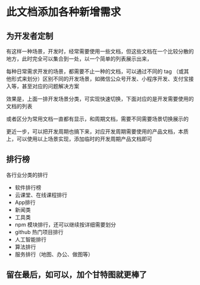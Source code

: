 # 此文档添加各种新增需求

## 为开发者定制

有这样一种场景，开发时，经常需要使用一些文档，但这些文档在一个比较分散的地方，此时完全可以集合到一处，以一个简单的列表展示出来，

每种日常需求开发的场景，都需要不止一种的文档，可以通过不同的 tag （或其他形式来划分）区别不同的开发场景，如微信公众号开发、小程序开发、支付宝接入等，甚至对应的问题解决方案

效果是，上面一排开发场景分类，可实现快速切换，下面对应的是开发需要使用的文档的列表

或者区分为常用文档一直都有显示，和周期文档，需要不同需要场景切换展示的

更近一步，可以把开发周期也搞下来，对应开发周期需要使用的产品文档，本质上，可以使用以上场景实现，添加临时的开发周期产品文档即可

## 排行榜

各行业分类的排行

- 软件排行榜
- 云课堂、在线课程排行
- App排行
- 新闻类
- 工具类
- npm 模块排行，还可以继续按详细需要划分
- github 热门项目排行
- 人工智能排行
- 算法排行
- 服务排行（地图、办公、做图等）

## 留在最后，如可以，加个甘特图就更棒了
